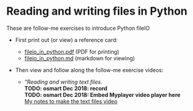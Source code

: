 # Reading and writing files in Python

These are follow-me exercises to introduce Python fileIO  

* First print out (or view) a reference card:
  *  [fileio_in_python.pdf](
     ../.instructions/1_file_io/fileio_in_python.pdf)
     (PDF for printing)
  *  [fileio_in_python.md](
     ../.instructions/1_file_io/fileio_in_python.md)
     (markdown for viewing)

* Then view and follow along the follow-me exercise videos:
  * *"Reading and writing text files.*\
    **TODO: osmart Dec 2018: record**\
    **TODO: osmart Dec 2018: Embed Myplayer video player here**\
    [My notes to make the text files video](
    ../.instructions/1_file_io/text_files_video_notes.md) 
